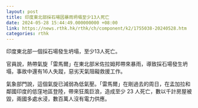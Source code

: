 ```yaml
---
layout: post
title: 印度東北部採石場因暴雨坍塌至少13人死亡
date: 2024-05-28 15:44:49.000000000 +08:00
link: https://news.rthk.hk/rthk/ch/component/k2/1755038-20240528.htm
categories: rthk
---
```


印度東北部一個採石場發生坍塌，至少13人死亡。

官員說，熱帶氣旋「雷馬爾」在東北部米佐拉姆邦帶來暴雨，導致採石場發生坍塌，事故中還有16人失蹤，惡劣天氣阻礙救援工作。

氣象部門說，這個氣旋已減弱為低氣壓。「雷馬爾」在剛過去的周日，在孟加拉和鄰國印度的低窪地區登陸，帶來狂風巨浪，造成至少 23 人死亡，數以千計房屋被毀，兩國多處水浸，數百萬人沒有電力供應。
